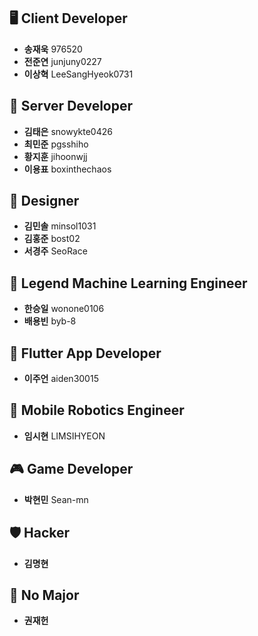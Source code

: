 ## 🖥 Client Developer

- **송재욱** 976520
- **전준연** junjuny0227
- **이상혁** LeeSangHyeok0731

## 💾 Server Developer

- **김태은** snowykte0426
- **최민준** pgsshiho
- **황지훈** jihoonwjj
- **이용표** boxinthechaos 
  
## 🎨 Designer

- **김민솔** minsol1031
- **김홍준** bost02
- **서경주** SeoRace 

## 🧠 Legend Machine Learning Engineer

- **한승일** wonone0106
- **배용빈** byb-8

## 📱 Flutter App Developer

- **이주언** aiden30015

## 🦾 Mobile Robotics Engineer

- **임시현** LIMSIHYEON

## 🎮️ Game Developer

- **박현민** Sean-mn

## 🛡️ Hacker

- **김명현**

## 🚫 No Major

- **권재헌**
